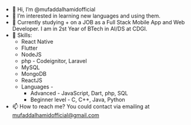 - 👋 Hi, I’m @mufaddalhamidofficial
- 👀 I’m interested in learning new languages and using them.
- 🌱 Currently studying + on a JOB as a Full Stack Mobile App and Web Developer. I am in 2st Year of BTech in AI/DS at CDGI.
- 🤹 Skills:
  - React Native
  - Flutter
  - NodeJS
  - php - Codeignitor, Laravel
  - MySQL
  - MongoDB
  - ReactJS
  - Languages -
    - Advanced - JavaScript, Dart, php, SQL
    - Beginner level - C, C++, Java, Python
- 📫 How to reach me? You could contact via emailing at mufaddalhamidofficial@gmail.com
